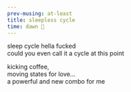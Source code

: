 ```yaml
---
prev-musing: at-least
title: sleepless cycle
time: dawn 🌄
---
```

sleep cycle hella fucked  
could you even call it a cycle at this point  

kicking coffee,  
moving states for love...  
a powerful and new combo for me